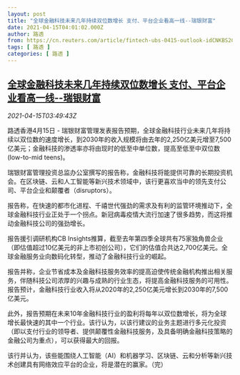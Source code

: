 ```yaml
---
layout: post
title: "全球金融科技未来几年持续双位数增长 支付、平台企业看高一线--瑞银财富"
date: 2021-04-15T04:01:02.000Z
author: 路透
from: https://cn.reuters.com/article/fintech-ubs-0415-outlook-idCNKBS2C20BG
tags: [ 路透 ]
categories: [ 路透 ]
---
```

<!--1618459262000-->
[全球金融科技未来几年持续双位数增长 支付、平台企业看高一线--瑞银财富](https://cn.reuters.com/article/fintech-ubs-0415-outlook-idCNKBS2C20BG)
------

<div>
<div><i>2021-04-15T03:49:43Z</i></div><p>路透香港4月15日 - 瑞银财富管理发表报告预期，全球金融科技行业未来几年将持续以双位数的速度增长，到2030年的收入规模将由去年的2,250亿美元增至7,500亿美元；金融科技的渗透率亦将由现时的低至中单位数，提高至低至中双位数(low-to-mid teens)。</p><p>瑞银财富管理投资总监办公室撰写的报告称，金融科技将能提供可靠的长期投资机会。在区块链、云和人工智能等新兴技术领域中，该行更喜欢当中的领先支付公司、平台企业和颠覆者（disruptors）。</p><p>报告称，在快速的都市化进程、千禧世代强劲的需求及有利的监管环境推动下，全球金融科技行业正处于一个拐点。新冠病毒疫情大流行加速了很多趋势，而这将推动金融科技公司的强劲增长。</p><p>报告援引调研机构CB Insights推算，截至去年第四季全球共有75家独角兽企业（即估值超过10亿美元的非上市初创公司），它们的估值合共达2,700亿美元。全球金融服务业向数码化转型，推动了金融科技行业的崛起。</p><p>报告并称，企业节省成本及金融科技服务效率的提高迫使传统金融机构推出相关服务，伴随科技公司浓厚的兴趣与成熟的行业生态，将提高金融科技服务的可用性。报告预计，金融科技行业收入将从2020年的2,250亿美元增长到2030年的7,500亿美元。</p><p>此外，报告预期在未来10年金融科技行业的盈利将每年以双位数增长，将为全球增长最快速的其中一个行业。该行认为，以该行建议的业务主题进行多元化投资（即以支付行业的领导者、提供颠覆性金融科技服务，及具备明确金融科技策略的金融公司为重点），可以获得最大的回报。</p><p>该行并认为，该些能围绕人工智能（AI）和机器学习、区块链、云和分析等新兴技术创建具有网络效应平台的企业，将是潜在的赢家。（完）</p>
</div>
